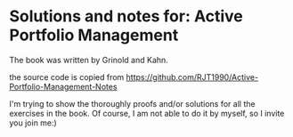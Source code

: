# Solutions and notes for: Active Portfolio Management
The book was written by Grinold and Kahn.

the source code is copied from https://github.com/RJT1990/Active-Portfolio-Management-Notes

I'm trying to show the thoroughly proofs and/or solutions for all the exercises in the book.
Of course, I am not able to do it by myself, so I invite you join me:)
